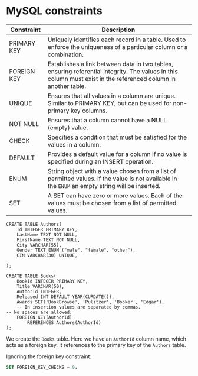 # MySQL constraints


| Constraint  | Description                                                                                                                                                    |
| ----------- | -------------------------------------------------------------------------------------------------------------------------------------------------------------- |
| PRIMARY KEY | Uniquely identifies each record in a table. Used to enforce the uniqueness of a particular column or a combination.                                            |
| FOREIGN KEY | Establishes a link between data in two tables, ensuring referential integrity. The values in this column must exist in the referenced column in another table. |
| UNIQUE      | Ensures that all values in a column are unique. Similar to PRIMARY KEY, but can be used for non-primary key columns.                                           |
| NOT NULL    | Ensures that a column cannot have a NULL (empty) value.                                                                                                        |
| CHECK       | Specifies a condition that must be satisfied for the values in a column.                                                                                       |
| DEFAULT     | Provides a default value for a column if no value is specified during an INSERT operation.                                                                     |
| ENUM        | String object with a value chosen from a list of permitted values. if the value is not available in the `ENUM` an empty string will be inserted.               |
| SET         | A SET can have zero or more values. Each of the values must be chosen from a list of permitted values.                                                         |



```mysql
CREATE TABLE Authors(
	Id INTEGER PRIMARY KEY, 
	LastName TEXT NOT NULL,
	FirstName TEXT NOT NULL, 
	City VARCHAR(55),
	Gender TEXT ENUM ("male", "female", "other"),
	CIN VARCHAR(30) UNIQUE,
	
);

CREATE TABLE Books(
	BookId INTEGER PRIMARY KEY, 
	Title VARCHAR(50),
    AuthorId INTEGER,
    Released INT DEFAULT YEAR(CURDATE()),
    Awards SET('BookBrowse', 'Pulitzer', 'Booker', 'Edgar'), 
    -- In insertion values are separated by commas.                                    -- No spaces are allowed.
    FOREIGN KEY(AuthorId)
	    REFERENCES Authors(AuthorId)
);
```

We create the `Books` table. Here we have an `AuthorId` column name, which acts as a foreign key. It references to the primary key of the `Authors` table.

Ignoring the foreign key constraint:

```sql
SET FOREIGN_KEY_CHECKS = 0;
```
